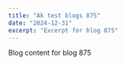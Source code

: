 ```yaml
---
title: "Ak test blogs 875"
date: "2024-12-31"
excerpt: "Excerpt for blog 875"
---
```


Blog content for blog 875